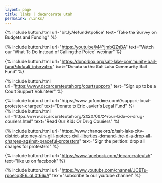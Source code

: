 ```yaml
---
layout: page
title: links | decarcerate utah
permalink: /links/
---
```

<div class="links">
  {% include button.html
  url="bit.ly/defundutpolice"
  text="Take the Survey on Budgets and Funding"
%}

{% include button.html
  url="https://youtu.be/M4YjmbQZnBA"
  text="Watch our 'What To Do Instead of Calling the Police' webinar"
%}

{% include button.html
  url="https://donorbox.org/salt-lake-community-bail-fund?default_interval=o"
  text="Donate to the Salt Lake Community Bail Fund"
%}

{% include button.html
  url="https://www.decarcerateutah.org/courtsupport/"
  text="Sign up to be a Court Support Volunteer"
%}

  <div class="links">
{% include button.html
  url="https://www.gofundme.com/f/support-local-protester-charged"
  text="Donate to Eric Javier's Legal Fund"
%}

<div class="links">
{% include button.html
  url="https://www.decarcerateutah.org/2020/08/24/our-kids-or-drug-couriers.html"
  text="Read Our Kids Or Drug Couriers"
%}

{% include button.html
  url="https://www.change.org/p/salt-lake-city-district-attorney-sim-gill-protect-civil-liberties-demand-the-d-a-drop-all-charges-against-peaceful-protestors"
  text="Sign the petition: drop all charges for protesters"
%}

{% include button.html
  url="https://www.facebook.com/decarcerateutah"
  text="like us on facebook"
%}

{% include button.html
  url="https://www.youtube.com/channel/UCBTu-rpoeoq3E6JqL0t66uA"
  text="subscribe to our youtube channel"
%}

</div>
